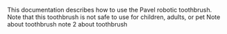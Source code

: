 This documentation describes how to use the Pavel robotic
toothbrush.
Note that this toothbrush is not safe to use for children,
adults, or pet
Note about toothbrush
note 2 about toothbrush